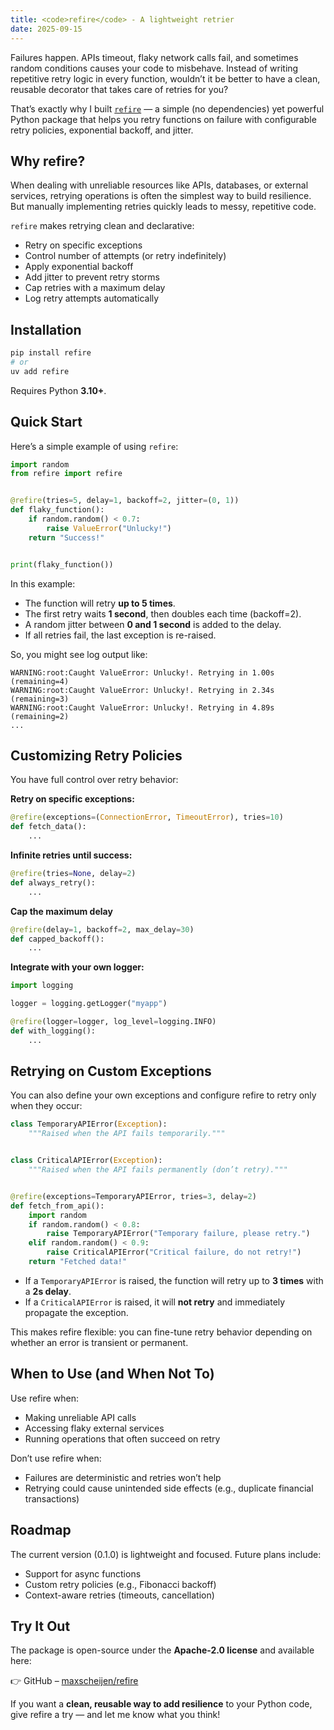 ```yaml
---
title: <code>refire</code> - A lightweight retrier
date: 2025-09-15
---
```


Failures happen. APIs timeout, flaky network calls fail, and sometimes random conditions causes your code to misbehave. Instead of writing repetitive retry logic in every function, wouldn’t it be better to have a clean, reusable decorator that takes care of retries for you? 

That’s exactly why I built [`refire`](https://github.com/maxscheijen/refire) — a simple (no dependencies) yet powerful Python package that helps you retry functions on failure with configurable retry policies, exponential backoff, and jitter.


## Why refire?

When dealing with unreliable resources like APIs, databases, or external services, retrying operations is often the simplest way to build resilience. But manually implementing retries quickly leads to messy, repetitive code.

`refire` makes retrying clean and declarative:

- Retry on specific exceptions
- Control number of attempts (or retry indefinitely)
- Apply exponential backoff
- Add jitter to prevent retry storms
- Cap retries with a maximum delay
- Log retry attempts automatically

## Installation

```bash
pip install refire
# or 
uv add refire
```

Requires Python **3.10+**.

## Quick Start

Here’s a simple example of using `refire`:

```python
import random
from refire import refire


@refire(tries=5, delay=1, backoff=2, jitter=(0, 1))
def flaky_function():
    if random.random() < 0.7:
        raise ValueError("Unlucky!")
    return "Success!"


print(flaky_function())
```

In this example:

- The function will retry **up to 5 times**.
- The first retry waits **1 second**, then doubles each time (backoff=2).
- A random jitter between **0 and 1 second** is added to the delay.
- If all retries fail, the last exception is re-raised.

So, you might see log output like:

```
WARNING:root:Caught ValueError: Unlucky!. Retrying in 1.00s (remaining=4)
WARNING:root:Caught ValueError: Unlucky!. Retrying in 2.34s (remaining=3)
WARNING:root:Caught ValueError: Unlucky!. Retrying in 4.89s (remaining=2)
...
```

## Customizing Retry Policies

You have full control over retry behavior:

**Retry on specific exceptions:**

```python
@refire(exceptions=(ConnectionError, TimeoutError), tries=10)
def fetch_data():
    ...
```

**Infinite retries until success:**

```python
@refire(tries=None, delay=2)
def always_retry():
    ...
```

**Cap the maximum delay**

```python
@refire(delay=1, backoff=2, max_delay=30)
def capped_backoff():
    ...
```

**Integrate with your own logger:**

```python
import logging

logger = logging.getLogger("myapp")

@refire(logger=logger, log_level=logging.INFO)
def with_logging():
    ...
```

## Retrying on Custom Exceptions

You can also define your own exceptions and configure refire to retry only when they occur:

```python
class TemporaryAPIError(Exception):
    """Raised when the API fails temporarily."""


class CriticalAPIError(Exception):
    """Raised when the API fails permanently (don’t retry)."""


@refire(exceptions=TemporaryAPIError, tries=3, delay=2)
def fetch_from_api():
    import random
    if random.random() < 0.8:
        raise TemporaryAPIError("Temporary failure, please retry.")
    elif random.random() < 0.9:
        raise CriticalAPIError("Critical failure, do not retry!")
    return "Fetched data!"
```

- If a `TemporaryAPIError` is raised, the function will retry up to **3 times** with a **2s delay**.
- If a `CriticalAPIError` is raised, it will **not retry** and immediately propagate the exception.

This makes refire flexible: you can fine-tune retry behavior depending on whether an error is transient or permanent.

## When to Use (and When Not To)

Use refire when:

- Making unreliable API calls
- Accessing flaky external services
- Running operations that often succeed on retry

Don’t use refire when:

- Failures are deterministic and retries won’t help
- Retrying could cause unintended side effects (e.g., duplicate financial transactions)

## Roadmap

The current version (0.1.0) is lightweight and focused. Future plans include:

- Support for async functions
- Custom retry policies (e.g., Fibonacci backoff)
- Context-aware retries (timeouts, cancellation)

## Try It Out

The package is open-source under the **Apache-2.0 license** and available here:

👉 GitHub – [maxscheijen/refire](https://github.com/maxscheijen/refire)

If you want a **clean, reusable way to add resilience** to your Python code, give refire a try — and let me know what you think!
